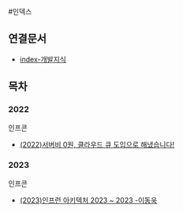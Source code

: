 #인덱스 

## 연결문서
- [index-개발지식](../index-개발지식.md)
## 목차

### 2022
인프콘
- [(2022)서버비 0원, 클라우드 큐 도입으로 해냈습니다!](2022/인프콘/(2022)서버비%200원,%20클라우드%20큐%20도입으로%20해냈습니다!,%20조현영/(2022)서버비%200원,%20클라우드%20큐%20도입으로%20해냈습니다!.md)
### 2023
인프콘
- [(2023)인프런 아키텍처 2023 ~ 2023 -이동욱](2023/인프콘/(2023)인프런%20아키텍처%202023%20~%202023%20-이동욱/(2023)인프런%20아키텍처%202023%20~%202023%20-이동욱.md)
